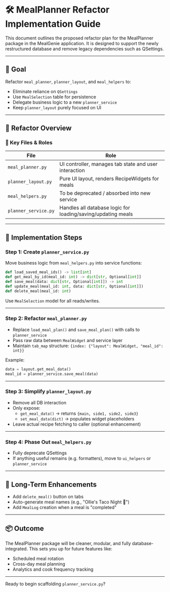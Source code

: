 
# 🛠️ MealPlanner Refactor Implementation Guide

This document outlines the proposed refactor plan for the MealPlanner package in the MealGenie application. It is designed to support the newly restructured database and remove legacy dependencies such as QSettings.

---

## 🧩 Goal

Refactor `meal_planner`, `planner_layout`, and `meal_helpers` to:
- Eliminate reliance on `QSettings`
- Use `MealSelection` table for persistence
- Delegate business logic to a new `planner_service`
- Keep `planner_layout` purely focused on UI

---

## 📁 Refactor Overview

### 🎯 Key Files & Roles

| File                  | Role |
|-----------------------|------|
| `meal_planner.py`     | UI controller, manages tab state and user interaction |
| `planner_layout.py`   | Pure UI layout, renders RecipeWidgets for meals |
| `meal_helpers.py`     | To be deprecated / absorbed into new service |
| `planner_service.py` | Handles all database logic for loading/saving/updating meals |

---

## 🔨 Implementation Steps

### Step 1: Create `planner_service.py`

Move business logic from `meal_helpers.py` into service functions:

```python
def load_saved_meal_ids() -> list[int]
def get_meal_by_id(meal_id: int) -> dict[str, Optional[int]]
def save_meal(data: dict[str, Optional[int]]) -> int
def update_meal(meal_id: int, data: dict[str, Optional[int]])
def delete_meal(meal_id: int)
```

Use `MealSelection` model for all reads/writes.

---

### Step 2: Refactor `meal_planner.py`

- Replace `load_meal_plan()` and `save_meal_plan()` with calls to `planner_service`
- Pass raw data between `MealWidget` and service layer
- Maintain `tab_map` structure: `{index: {"layout": MealWidget, "meal_id": int}}`

Example:
```python
data = layout.get_meal_data()
meal_id = planner_service.save_meal(data)
```

---

### Step 3: Simplify `planner_layout.py`

- Remove all DB interaction
- Only expose:
  - `get_meal_data()` → returns `{main, side1, side2, side3}`
  - `set_meal_data(dict)` → populates widget placeholders
- Leave actual recipe fetching to caller (optional enhancement)

---

### Step 4: Phase Out `meal_helpers.py`

- Fully deprecate QSettings
- If anything useful remains (e.g. formatters), move to `ui_helpers` or `planner_service`

---

## 🔁 Long-Term Enhancements

- Add `delete_meal()` button on tabs
- Auto-generate meal names (e.g., "Ollie's Taco Night 🌮")
- Add `MealLog` creation when a meal is "completed"

---

## 📦 Outcome

The MealPlanner package will be cleaner, modular, and fully database-integrated. This sets you up for future features like:
- Scheduled meal rotation
- Cross-day meal planning
- Analytics and cook frequency tracking

---

Ready to begin scaffolding `planner_service.py`?
